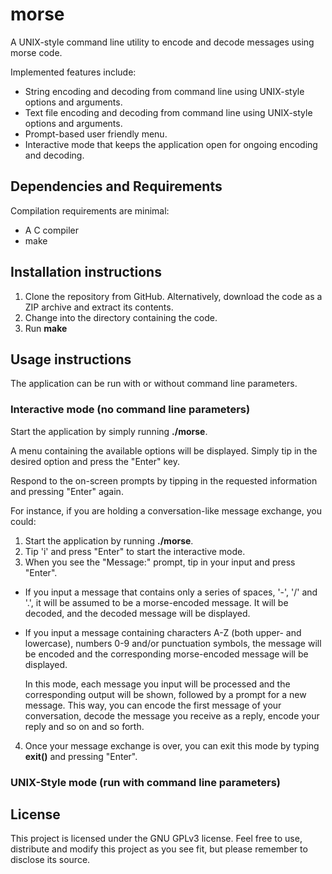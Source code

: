 # morse
A UNIX-style command line utility to encode and decode messages using morse code.

Implemented features include:
- String encoding and decoding from command line using UNIX-style options and arguments.
- Text file encoding and decoding from command line using UNIX-style options and arguments.
- Prompt-based user friendly menu.
- Interactive mode that keeps the application open for ongoing encoding and decoding.

## Dependencies and Requirements
Compilation requirements are minimal:
- A C compiler
- make 

## Installation instructions
1. Clone the repository from GitHub. Alternatively, download the code as a ZIP archive and extract its contents.
2. Change into the directory containing the code.
3. Run **make**

## Usage instructions
The application can be run with or without command line parameters.

### Interactive mode (no command line parameters)
Start the application by simply running **./morse**.

A menu containing the available options will be displayed. Simply tip in the desired option and press the "Enter" key.

Respond to the on-screen prompts by tipping in the requested information and pressing "Enter" again.

For instance, if you are holding a conversation-like message exchange, you could:
1. Start the application by running **./morse**.
2. Tip 'i' and press "Enter" to start the interactive mode.
3. When you see the "Message:" prompt, tip in your input and press "Enter".
* If you input a message that contains only a series of spaces, '-', '/' and '.',  it will be assumed to be a morse-encoded message. It will be decoded, and the decoded message will be displayed.
* If you input a message containing characters A-Z (both upper- and lowercase), numbers 0-9 and/or punctuation symbols, the message will be encoded and the corresponding morse-encoded message will be displayed.

   In this mode, each message you input will be processed and the corresponding output will be shown, followed by a prompt for a new message. This way, you can encode the first message of your conversation, decode the message you receive as a reply, encode your reply and so on and so forth.

4. Once your message exchange is over, you can exit this mode by typing **exit()** and pressing "Enter".

### UNIX-Style mode (run with command line parameters)

## License
This project is licensed under the GNU GPLv3 license. Feel free to use, distribute and modify this project as you see fit, but please remember to disclose its source.